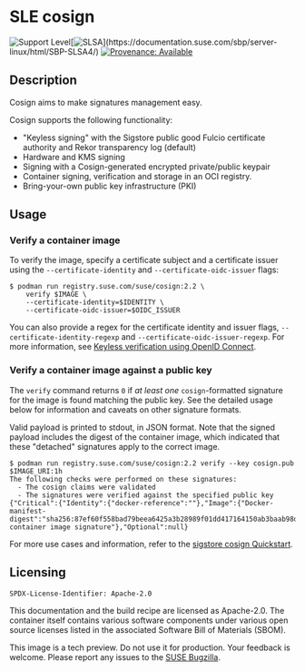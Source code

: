 # SLE cosign
![Support Level](https://img.shields.io/badge/Support_Level-techpreview-blue)[![SLSA](https://img.shields.io/badge/SLSA_(v1.0)-Build_L3-Green)](https://documentation.suse.com/sbp/server-linux/html/SBP-SLSA4/)
[![Provenance: Available](https://img.shields.io/badge/Provenance-Available-Green)](https://documentation.suse.com/container/all/html/Container-guide/index.html#container-verify)

## Description
Cosign aims to make signatures management easy.

Cosign supports the following functionality:

* "Keyless signing" with the Sigstore public good Fulcio certificate authority and Rekor transparency log (default)
* Hardware and KMS signing
* Signing with a Cosign-generated encrypted private/public keypair
* Container signing, verification and storage in an OCI registry.
* Bring-your-own public key infrastructure (PKI)


## Usage

### Verify a container image

To verify the image, specify a certificate subject
and a certificate issuer using the `--certificate-identity` and
`--certificate-oidc-issuer` flags:

```shell
$ podman run registry.suse.com/suse/cosign:2.2 \
    verify $IMAGE \
    --certificate-identity=$IDENTITY \
    --certificate-oidc-issuer=$OIDC_ISSUER
```

You can also provide a regex for the certificate identity and issuer flags,
`--certificate-identity-regexp` and `--certificate-oidc-issuer-regexp`. For more information, see
[Keyless verification using OpenID Connect](https://docs.sigstore.dev/cosign/verifying/verify/#keyless-verification-using-openid-connect).

### Verify a container image against a public key

The `verify` command returns `0` if *at least one* `cosign`-formatted signature for
the image is found matching the public key. See the detailed usage below for
information and caveats on other signature formats.

Valid payload is printed to stdout, in JSON format. Note that the
signed payload includes the digest of the container image, which indicated that these "detached" signatures apply to the correct image.

```shell
$ podman run registry.suse.com/suse/cosign:2.2 verify --key cosign.pub $IMAGE_URI:1h
The following checks were performed on these signatures:
  - The cosign claims were validated
  - The signatures were verified against the specified public key
{"Critical":{"Identity":{"docker-reference":""},"Image":{"Docker-manifest-digest":"sha256:87ef60f558bad79beea6425a3b28989f01dd417164150ab3baab98dcbf04def8"},"Type":"cosign container image signature"},"Optional":null}
```

For more use cases and information, refer to the
[sigstore cosign Quickstart](https://docs.sigstore.dev/quickstart/quickstart-cosign/).

## Licensing

`SPDX-License-Identifier: Apache-2.0`

This documentation and the build recipe are licensed as Apache-2.0.
The container itself contains various software components under various open source licenses listed in the associated
Software Bill of Materials (SBOM).

This image is a tech preview. Do not use it for production.
Your feedback is welcome.
Please report any issues to the [SUSE Bugzilla](https://bugzilla.suse.com/enter_bug.cgi?product=SUSE%20Linux%20Enterprise%20Base%20Container%20Images).
